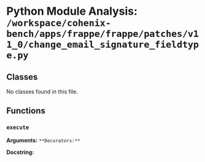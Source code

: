 # Python Module Analysis: `/workspace/cohenix-bench/apps/frappe/frappe/patches/v11_0/change_email_signature_fieldtype.py`

## Classes

No classes found in this file.


## Functions

### `execute`
**Arguments:** ``
**Decorators:** ``

**Docstring:**
```

```

